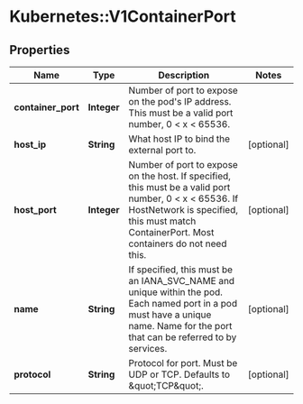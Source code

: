 # Kubernetes::V1ContainerPort

## Properties
Name | Type | Description | Notes
------------ | ------------- | ------------- | -------------
**container_port** | **Integer** | Number of port to expose on the pod&#39;s IP address. This must be a valid port number, 0 &lt; x &lt; 65536. | 
**host_ip** | **String** | What host IP to bind the external port to. | [optional] 
**host_port** | **Integer** | Number of port to expose on the host. If specified, this must be a valid port number, 0 &lt; x &lt; 65536. If HostNetwork is specified, this must match ContainerPort. Most containers do not need this. | [optional] 
**name** | **String** | If specified, this must be an IANA_SVC_NAME and unique within the pod. Each named port in a pod must have a unique name. Name for the port that can be referred to by services. | [optional] 
**protocol** | **String** | Protocol for port. Must be UDP or TCP. Defaults to \&quot;TCP\&quot;. | [optional] 


